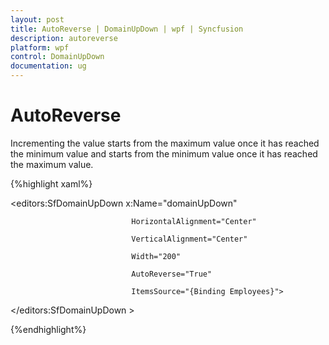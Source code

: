 ```yaml
---
layout: post
title: AutoReverse | DomainUpDown | wpf | Syncfusion
description: autoreverse
platform: wpf
control: DomainUpDown
documentation: ug
---
```


# AutoReverse

Incrementing the value starts from the maximum value once it has reached the minimum value and starts from the minimum value once it has reached the maximum value.


{%highlight xaml%}





<editors:SfDomainUpDown x:Name="domainUpDown"

                               HorizontalAlignment="Center"

                               VerticalAlignment="Center"

                               Width="200" 

                               AutoReverse="True"

                               ItemsSource="{Binding Employees}">

</editors:SfDomainUpDown >


{%endhighlight%}


